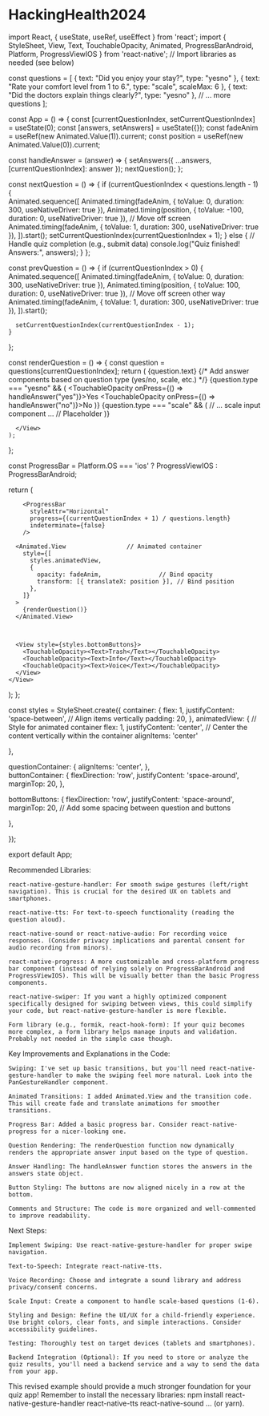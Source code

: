 # HackingHealth2024
 
import React, { useState, useRef, useEffect } from 'react';
import { StyleSheet, View, Text, TouchableOpacity, Animated, ProgressBarAndroid, Platform, ProgressViewIOS } from 'react-native';
// Import libraries as needed (see below)


const questions = [
  { text: "Did you enjoy your stay?", type: "yesno" },
  { text: "Rate your comfort level from 1 to 6.", type: "scale", scaleMax: 6 },
  { text: "Did the doctors explain things clearly?", type: "yesno" },
  // ... more questions
];

const App = () => {
  const [currentQuestionIndex, setCurrentQuestionIndex] = useState(0);
  const [answers, setAnswers] = useState({});
  const fadeAnim = useRef(new Animated.Value(1)).current; 
  const position = useRef(new Animated.Value(0)).current;

  const handleAnswer = (answer) => {
    setAnswers({ ...answers, [currentQuestionIndex]: answer });
    nextQuestion();
  };


  const nextQuestion = () => {
    if (currentQuestionIndex < questions.length - 1) {      
      Animated.sequence([
        Animated.timing(fadeAnim, { toValue: 0, duration: 300, useNativeDriver: true }),
        Animated.timing(position, { toValue: -100, duration: 0, useNativeDriver: true }),  // Move off screen
        Animated.timing(fadeAnim, { toValue: 1, duration: 300, useNativeDriver: true }),
      ]).start();
      setCurrentQuestionIndex(currentQuestionIndex + 1);
    } else {
      // Handle quiz completion (e.g., submit data)
      console.log("Quiz finished! Answers:", answers);
    }
  };

  const prevQuestion = () => {
    if (currentQuestionIndex > 0) {
      Animated.sequence([
        Animated.timing(fadeAnim, { toValue: 0, duration: 300, useNativeDriver: true }),
        Animated.timing(position, { toValue: 100, duration: 0, useNativeDriver: true }), // Move off screen other way
        Animated.timing(fadeAnim, { toValue: 1, duration: 300, useNativeDriver: true }),
      ]).start();

      setCurrentQuestionIndex(currentQuestionIndex - 1);
    }
  };



  const renderQuestion = () => {
    const question = questions[currentQuestionIndex];
    return (
      <View style={styles.questionContainer}>
        <Text>{question.text}</Text>
        {/* Add answer components based on question type (yes/no, scale, etc.) */}
        {question.type === "yesno" && (
           <View style={styles.buttonContainer}>
            <TouchableOpacity onPress={() => handleAnswer("yes")}><Text>Yes</Text></TouchableOpacity>
            <TouchableOpacity onPress={() => handleAnswer("no")}><Text>No</Text></TouchableOpacity>
          </View>
        )}
        {question.type === "scale" && (
          // ... scale input component ...
          <View />  // Placeholder
        )}

      </View>
    );
  };



  const ProgressBar = Platform.OS === 'ios' ? ProgressViewIOS : ProgressBarAndroid;


  return (
    <View style={styles.container}>

        <ProgressBar 
          styleAttr="Horizontal" 
          progress={(currentQuestionIndex + 1) / questions.length} 
          indeterminate={false} 
        />

      <Animated.View                 // Animated container
        style={[
          styles.animatedView,
          {
            opacity: fadeAnim,                // Bind opacity
            transform: [{ translateX: position }], // Bind position
          },
        ]}
      >
        {renderQuestion()}
      </Animated.View>



      <View style={styles.bottomButtons}>
        <TouchableOpacity><Text>Trash</Text></TouchableOpacity>
        <TouchableOpacity><Text>Info</Text></TouchableOpacity>
        <TouchableOpacity><Text>Voice</Text></TouchableOpacity>
      </View>
    </View>
  );
};




const styles = StyleSheet.create({
  container: {
    flex: 1,
    justifyContent: 'space-between', // Align items vertically
    padding: 20,
  },
  animatedView: {  // Style for animated container
    flex: 1,
    justifyContent: 'center', // Center the content vertically within the container
    alignItems: 'center'

  },

  questionContainer: {
    alignItems: 'center',
  },  
    buttonContainer: {
    flexDirection: 'row',
    justifyContent: 'space-around',
    marginTop: 20,
  },

  bottomButtons: {
    flexDirection: 'row',
    justifyContent: 'space-around',
    marginTop: 20, // Add some spacing between question and buttons

  },

});

export default App;

Recommended Libraries:

    react-native-gesture-handler: For smooth swipe gestures (left/right navigation). This is crucial for the desired UX on tablets and smartphones.

    react-native-tts: For text-to-speech functionality (reading the question aloud).

    react-native-sound or react-native-audio: For recording voice responses. (Consider privacy implications and parental consent for audio recording from minors).

    react-native-progress: A more customizable and cross-platform progress bar component (instead of relying solely on ProgressBarAndroid and ProgressViewIOS). This will be visually better than the basic Progress components.

    react-native-swiper: If you want a highly optimized component specifically designed for swiping between views, this could simplify your code, but react-native-gesture-handler is more flexible.

    Form library (e.g., formik, react-hook-form): If your quiz becomes more complex, a form library helps manage inputs and validation. Probably not needed in the simple case though.

Key Improvements and Explanations in the Code:

    Swiping: I've set up basic transitions, but you'll need react-native-gesture-handler to make the swiping feel more natural. Look into the PanGestureHandler component.

    Animated Transitions: I added Animated.View and the transition code. This will create fade and translate animations for smoother transitions.

    Progress Bar: Added a basic progress bar. Consider react-native-progress for a nicer-looking one.

    Question Rendering: The renderQuestion function now dynamically renders the appropriate answer input based on the type of question.

    Answer Handling: The handleAnswer function stores the answers in the answers state object.

    Button Styling: The buttons are now aligned nicely in a row at the bottom.

    Comments and Structure: The code is more organized and well-commented to improve readability.

Next Steps:

    Implement Swiping: Use react-native-gesture-handler for proper swipe navigation.

    Text-to-Speech: Integrate react-native-tts.

    Voice Recording: Choose and integrate a sound library and address privacy/consent concerns.

    Scale Input: Create a component to handle scale-based questions (1-6).

    Styling and Design: Refine the UI/UX for a child-friendly experience. Use bright colors, clear fonts, and simple interactions. Consider accessibility guidelines.

    Testing: Thoroughly test on target devices (tablets and smartphones).

    Backend Integration (Optional): If you need to store or analyze the quiz results, you'll need a backend service and a way to send the data from your app.

This revised example should provide a much stronger foundation for your quiz app! Remember to install the necessary libraries: npm install react-native-gesture-handler react-native-tts react-native-sound ... (or yarn).